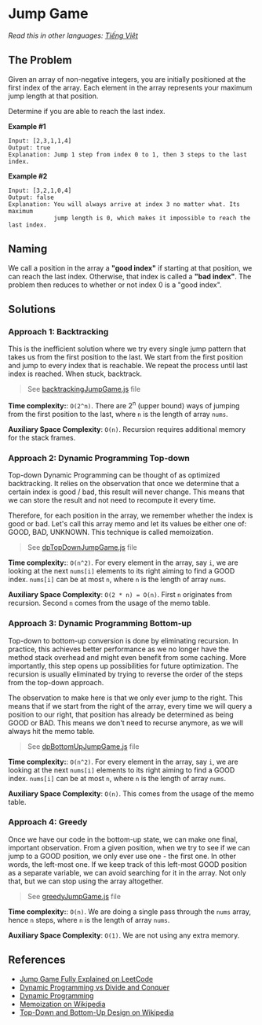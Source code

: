 # Jump Game

_Read this in other languages:_
[_Tiếng Việt_](README.md)

## The Problem

Given an array of non-negative integers, you are initially positioned at
the first index of the array. Each element in the array represents your maximum
jump length at that position.

Determine if you are able to reach the last index.

**Example #1**

```
Input: [2,3,1,1,4]
Output: true
Explanation: Jump 1 step from index 0 to 1, then 3 steps to the last index.
```

**Example #2**

```
Input: [3,2,1,0,4]
Output: false
Explanation: You will always arrive at index 3 no matter what. Its maximum
             jump length is 0, which makes it impossible to reach the last index.
```

## Naming

We call a position in the array a **"good index"** if starting at that position,
we can reach the last index. Otherwise, that index is called a **"bad index"**.
The problem then reduces to whether or not index 0 is a "good index".

## Solutions

### Approach 1: Backtracking

This is the inefficient solution where we try every single jump pattern that
takes us from the first position to the last. We start from the first position
and jump to every index that is reachable. We repeat the process until last
index is reached. When stuck, backtrack.

> See [backtrackingJumpGame.js](backtrackingJumpGame.js) file

**Time complexity:**: `O(2^n)`.
There are 2<sup>n</sup> (upper bound) ways of jumping from
the first position to the last, where `n` is the length of
array `nums`.

**Auxiliary Space Complexity**: `O(n)`.
Recursion requires additional memory for the stack frames.

### Approach 2: Dynamic Programming Top-down

Top-down Dynamic Programming can be thought of as optimized
backtracking. It relies on the observation that once we determine
that a certain index is good / bad, this result will never change.
This means that we can store the result and not need to recompute
it every time.

Therefore, for each position in the array, we remember whether the
index is good or bad. Let's call this array memo and let its values
be either one of: GOOD, BAD, UNKNOWN. This technique is
called memoization.

> See [dpTopDownJumpGame.js](dpTopDownJumpGame.js) file

**Time complexity:**: `O(n^2)`.
For every element in the array, say `i`, we are looking at the
next `nums[i]` elements to its right aiming to find a GOOD
index. `nums[i]` can be at most `n`, where `n` is the length
of array `nums`.

**Auxiliary Space Complexity**: `O(2 * n) = O(n)`.
First `n` originates from recursion. Second `n` comes from the
usage of the memo table.

### Approach 3: Dynamic Programming Bottom-up

Top-down to bottom-up conversion is done by eliminating recursion.
In practice, this achieves better performance as we no longer have the
method stack overhead and might even benefit from some caching. More
importantly, this step opens up possibilities for future optimization.
The recursion is usually eliminated by trying to reverse the order of
the steps from the top-down approach.

The observation to make here is that we only ever jump to the right.
This means that if we start from the right of the array, every time
we will query a position to our right, that position has already be
determined as being GOOD or BAD. This means we don't need to recurse
anymore, as we will always hit the memo table.

> See [dpBottomUpJumpGame.js](dpBottomUpJumpGame.js) file

**Time complexity:**: `O(n^2)`.
For every element in the array, say `i`, we are looking at the
next `nums[i]` elements to its right aiming to find a GOOD
index. `nums[i]` can be at most `n`, where `n` is the length
of array `nums`.

**Auxiliary Space Complexity**: `O(n)`.
This comes from the usage of the memo table.

### Approach 4: Greedy

Once we have our code in the bottom-up state, we can make one final,
important observation. From a given position, when we try to see if
we can jump to a GOOD position, we only ever use one - the first one.
In other words, the left-most one. If we keep track of this left-most
GOOD position as a separate variable, we can avoid searching for it in
the array. Not only that, but we can stop using the array altogether.

> See [greedyJumpGame.js](greedyJumpGame.js) file

**Time complexity:**: `O(n)`.
We are doing a single pass through the `nums` array, hence `n` steps,
where `n` is the length of array `nums`.

**Auxiliary Space Complexity**: `O(1)`.
We are not using any extra memory.

## References

- [Jump Game Fully Explained on LeetCode](https://leetcode.com/articles/jump-game/)
- [Dynamic Programming vs Divide and Conquer](https://itnext.io/dynamic-programming-vs-divide-and-conquer-2fea680becbe)
- [Dynamic Programming](https://en.wikipedia.org/wiki/Dynamic_programming)
- [Memoization on Wikipedia](https://en.wikipedia.org/wiki/Memoization)
- [Top-Down and Bottom-Up Design on Wikipedia](https://en.wikipedia.org/wiki/Top-down_and_bottom-up_design)
